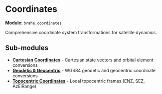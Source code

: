 # Coordinates

**Module**: `brahe.coordinates`

Comprehensive coordinate system transformations for satellite dynamics.

## Sub-modules

- **[Cartesian Coordinates](cartesian.md)** - Cartesian state vectors and orbital element conversions
- **[Geodetic & Geocentric](geodetic.md)** - WGS84 geodetic and geocentric coordinate conversions
- **[Topocentric Coordinates](topocentric.md)** - Local topocentric frames (ENZ, SEZ, AzElRange)
